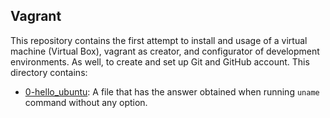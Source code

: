 ## Vagrant
This repository contains the first attempt to install and usage of a virtual machine (Virtual Box), vagrant as creator, and configurator of development environments. As well, to create and set up Git and GitHub account. This directory contains:

 - [0-hello_ubuntu](https://github.com/dmhenaopa/holbertonschool-zero_day/blob/master/0x00-vagrant/0-hello_ubuntu): A file that has the answer obtained when running `uname` command without any option.

<!--stackedit_data:
eyJoaXN0b3J5IjpbLTIxMzc0ODUwODQsLTE1MDU1OTQ5NzIsMT
M3MTMwMTI4OV19
-->